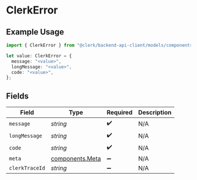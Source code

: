 # ClerkError

## Example Usage

```typescript
import { ClerkError } from "@clerk/backend-api-client/models/components";

let value: ClerkError = {
  message: "<value>",
  longMessage: "<value>",
  code: "<value>",
};
```

## Fields

| Field                                              | Type                                               | Required                                           | Description                                        |
| -------------------------------------------------- | -------------------------------------------------- | -------------------------------------------------- | -------------------------------------------------- |
| `message`                                          | *string*                                           | :heavy_check_mark:                                 | N/A                                                |
| `longMessage`                                      | *string*                                           | :heavy_check_mark:                                 | N/A                                                |
| `code`                                             | *string*                                           | :heavy_check_mark:                                 | N/A                                                |
| `meta`                                             | [components.Meta](../../models/components/meta.md) | :heavy_minus_sign:                                 | N/A                                                |
| `clerkTraceId`                                     | *string*                                           | :heavy_minus_sign:                                 | N/A                                                |
